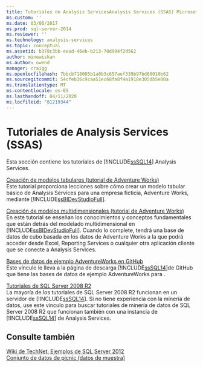 ```yaml
---
title: Tutoriales de Analysis ServicesAnalysis Services (SSAS) Microsoft Docs
ms.custom: ''
ms.date: 03/06/2017
ms.prod: sql-server-2014
ms.reviewer: ''
ms.technology: analysis-services
ms.topic: conceptual
ms.assetid: b378c3bb-eead-46eb-b213-70d994f2d562
author: minewiskan
ms.author: owend
manager: craigg
ms.openlocfilehash: 7bbcb718005b1a0b3c657aef339b97bd60010b62
ms.sourcegitcommit: 54cfeb36c9caa51ec68fa8f4a1918e305db5e00a
ms.translationtype: MT
ms.contentlocale: es-ES
ms.lasthandoff: 04/11/2020
ms.locfileid: "81219344"
---
```

# <a name="analysis-services-tutorials-ssas"></a>Tutoriales de Analysis Services (SSAS)
  Esta sección contiene los tutoriales de [!INCLUDE[ssSQL14](../includes/sssql14-md.md)] Analysis Services.  
  
 [Creación de modelos tabulares &#40;tutorial de Adventure Works&#41;](tabular-modeling-adventure-works-tutorial.md)  
 Este tutorial proporciona lecciones sobre cómo crear un modelo tabular básico de Analysis Services para una empresa ficticia, Adventure Works, mediante [!INCLUDE[ssBIDevStudioFull](../includes/ssbidevstudiofull-md.md)].  
  
 [Creación de modelos multidimensionales &#40;tutorial de Adventure Works&#41;](multidimensional-modeling-adventure-works-tutorial.md)  
 En este tutorial se enseñan los conocimientos y conceptos fundamentales que están detrás del modelado multidimensional en [!INCLUDE[ssBIDevStudioFull](../includes/ssbidevstudiofull-md.md)]. Cuando lo complete, tendrá una base de datos de cubo basada en los datos de Adventure Works a la que podrá acceder desde Excel, Reporting Services o cualquier otra aplicación cliente que se conecte a Analysis Services.  
  
 [Bases de datos de ejemplo AdventureWorks en GitHub](https://github.com/Microsoft/sql-server-samples/releases/tag/adventureworks)  
 Este vínculo le lleva a la página de descarga [!INCLUDE[ssSQL14](../includes/sssql14-md.md)]de GitHub que tiene las bases de datos de ejemplo AdventureWorks para .  
  
 [Tutoriales de SQL Server 2008 R2](https://go.microsoft.com/fwlink/?linkID=220944)  
 La mayoría de los tutoriales de SQL Server 2008 R2 funcionan en un servidor de [!INCLUDE[ssSQL14](../includes/sssql14-md.md)]. Si no tiene experiencia con la minería de datos, use este vínculo para buscar tutoriales de minería de datos de SQL Server 2008 R2 que funcionan también con una instancia de [!INCLUDE[ssSQL14](../includes/sssql14-md.md)] de Analysis Services.  
  
## <a name="see-also"></a>Consulte también  
 [Wiki de TechNet: Ejemplos de SQL Server 2012](https://go.microsoft.com/fwlink/?linkID=220734)   
 [Conjunto de datos de picnic (datos de muestra)](https://go.microsoft.com/fwlink/?linkID=219108)  
  
  

